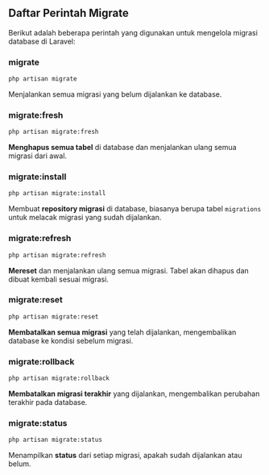 ## Daftar Perintah Migrate

Berikut adalah beberapa perintah yang digunakan untuk mengelola migrasi database di Laravel:

### migrate

```bash
php artisan migrate
```
Menjalankan semua migrasi yang belum dijalankan ke database.

### migrate:fresh

```bash
php artisan migrate:fresh
```
**Menghapus semua tabel** di database dan menjalankan ulang semua migrasi dari awal.

### migrate:install

```bash
php artisan migrate:install
```
Membuat **repository migrasi** di database, biasanya berupa tabel `migrations` untuk melacak migrasi yang sudah dijalankan.

### migrate:refresh

```bash
php artisan migrate:refresh
```
**Mereset** dan menjalankan ulang semua migrasi. Tabel akan dihapus dan dibuat kembali sesuai migrasi.

### migrate:reset

```bash
php artisan migrate:reset
```
**Membatalkan semua migrasi** yang telah dijalankan, mengembalikan database ke kondisi sebelum migrasi.

### migrate:rollback

```bash
php artisan migrate:rollback
```
**Membatalkan migrasi terakhir** yang dijalankan, mengembalikan perubahan terakhir pada database.

### migrate:status

```bash
php artisan migrate:status
```
Menampilkan **status** dari setiap migrasi, apakah sudah dijalankan atau belum.